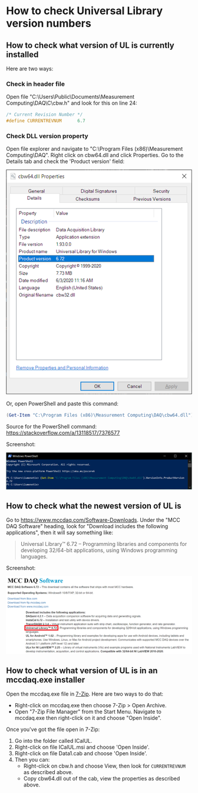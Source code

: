 # How to check Universal Library version numbers

## How to check what version of UL is currently installed

Here are two ways:

### Check in header file 

Open file "C:\Users\Public\Documents\Measurement Computing\DAQ\C\cbw.h" and look for this on line 24:

``` C
/* Current Revision Number */
#define CURRENTREVNUM      6.7
```

### Check DLL version property

Open file explorer and navigate to "C:\Program Files (x86)\Measurement Computing\DAQ". Right click on cbw64.dll and click Properties. Go to the Details tab and check the 'Product version' field:

![](img/product-version-of-cbw64-dot-dll.png)

Or, open PowerShell and paste this command:

```powershell
(Get-Item "C:\Program Files (x86)\Measurement Computing\DAQ\cbw64.dll").VersionInfo.ProductVersion
```

Source for the PowerShell command: https://stackoverflow.com/a/13118517/7376577

Screenshot:

![](img/check-dll-version-using-powershell.png)

## How to check what the newest version of UL is

Go to https://www.mccdaq.com/Software-Downloads. Under the "MCC DAQ Software" heading, look for "Download includes the following applications", then it will say something like:

> Universal Library™ 6.72 – Programming libraries and components for developing 32/64-bit applications, using Windows programming languages.

Screenshot:

![](img/check-neweset-version-online.png)

## How to check what version of UL is in an mccdaq.exe installer

Open the mccdaq.exe file in [7-Zip](https://www.7-zip.org/). Here are two ways to do that:

* Right-click on mccdaq.exe then choose 7-Zip > Open Archive.
* Open "7-Zip File Manager" from the Start Menu. Navigate to mccdaq.exe then right-click on it and choose "Open Inside".

Once you've got the file open in 7-Zip:

1. Go into the folder called ICalUL.
2. Right-click on file ICalUL.msi and choose 'Open Inside'.
3. Right-click on file Data1.cab and choose 'Open Inside'.
4. Then you can:
   * Right-click on cbw.h and choose View, then look for `CURRENTREVNUM` as described above.
   * Copy cbw64.dll out of the cab, view the properties as described above.